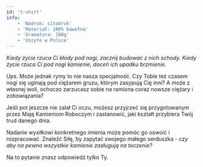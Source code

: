 ```yaml
---
id: 't-shirt'
info:
    - 'Nadruk: sitodruk'
    - 'Materiał: 100% bawełna'
    - 'Gramatura: 180g'
    - 'Uszyte w Polsce'
---
```


_Kiedy życie rzuca Ci kłody pod nogi, zacznij budować z nich schody. Kiedy życie rzuca Ci pod nogi kamienie, doceń ich upadku brzmienie._

Ups. Może jednak rymy to nie nasza specjalność. Czy Tobie też czasem nogi się uginają pod ciężarem gruzu, którym zasypują Cię inni? A może z własnej woli, ochoczo zarzucasz sobie na ramiona coraz nowsze ciężary i zobowiązania?

Jeśli pot jeszcze nie zalał Ci oczu, możesz przyjrzeć się przygotowanym przez Maję Kamieniom Roboczym i zastanowić, jaki kształt przybiera Twój trud danego dnia.

Nadanie wysiłkowi konkretnego imienia może pomóc go oswoić i rozpracować. Znaleźć Siłę, by zapytać swojego małego serduszka - _czy aby na pewno wszystkie kamienie zasługują na toczenie?_

Na to pytanie znasz odpowiedź tylko Ty.

